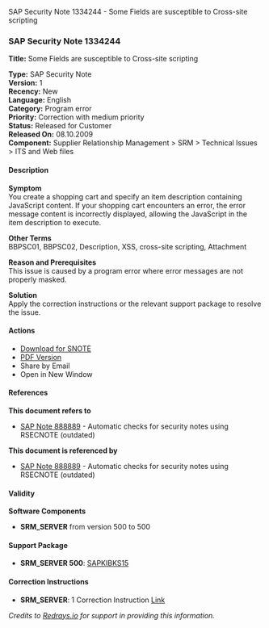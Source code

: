 SAP Security Note 1334244 - Some Fields are susceptible to Cross-site scripting

### SAP Security Note 1334244

**Title:** Some Fields are susceptible to Cross-site scripting

**Type:** SAP Security Note  
**Version:** 1  
**Recency:** New  
**Language:** English  
**Category:** Program error  
**Priority:** Correction with medium priority  
**Status:** Released for Customer  
**Released On:** 08.10.2009  
**Component:** Supplier Relationship Management > SRM > Technical Issues > ITS and Web files

#### Description

**Symptom**  
You create a shopping cart and specify an item description containing JavaScript content. If your shopping cart encounters an error, the error message content is incorrectly displayed, allowing the JavaScript in the item description to execute.

**Other Terms**  
BBPSC01, BBPSC02, Description, XSS, cross-site scripting, Attachment

**Reason and Prerequisites**  
This issue is caused by a program error where error messages are not properly masked.

**Solution**  
Apply the correction instructions or the relevant support package to resolve the issue.

#### Actions

- [Download for SNOTE](https://notesdownloads.sap.com/note/0040000007847552017)
- [PDF Version](https://userapps.support.sap.com/sap/support/sfm/notes/print/0001334244?language=en-US&token=0A41E415023A5CE331FB3A47B96E8E9D)
- Share by Email
- Open in New Window

#### References

**This document refers to**  
- [SAP Note 888889](https://me.sap.com/notes/888889) - Automatic checks for security notes using RSECNOTE (outdated)

**This document is referenced by**  
- [SAP Note 888889](https://me.sap.com/notes/888889) - Automatic checks for security notes using RSECNOTE (outdated)

#### Validity

**Software Components**  
- **SRM_SERVER** from version 500 to 500

#### Support Package

- **SRM_SERVER 500**: [SAPKIBKS15](https://me.sap.com/supportpackage/SAPKIBKS15)

#### Correction Instructions

- **SRM_SERVER**: 1 Correction Instruction [Link](https://me.sap.com/corrins/0001334244/551)

*Credits to [Redrays.io](https://redrays.io) for support in providing this information.*